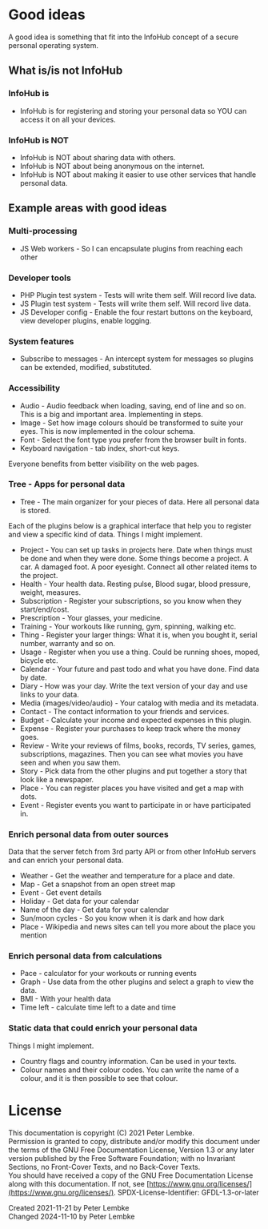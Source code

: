 # Good ideas
A good idea is something that fit into the InfoHub concept of a secure personal operating system.

## What is/is not InfoHub

### InfoHub is
* InfoHub is for registering and storing your personal data so YOU can access it on all your devices.

### InfoHub is NOT
* InfoHub is NOT about sharing data with others. 
* InfoHub is NOT about being anonymous on the internet.
* InfoHub is NOT about making it easier to use other services that handle personal data.

## Example areas with good ideas

### Multi-processing
* JS Web workers - So I can encapsulate plugins from reaching each other

### Developer tools
* PHP Plugin test system - Tests will write them self. Will record live data.
* JS Plugin test system - Tests will write them self. Will record live data.
* JS Developer config - Enable the four restart buttons on the keyboard, view developer plugins, enable logging.

### System features
* Subscribe to messages - An intercept system for messages so plugins can be extended, modified, substituted.

### Accessibility
* Audio - Audio feedback when loading, saving, end of line and so on. This is a big and important area. Implementing in steps.
* Image - Set how image colours should be transformed to suite your eyes.
  This is now implemented in the colour schema.
* Font - Select the font type you prefer from the browser built in fonts.
* Keyboard navigation - tab index, short-cut keys.

Everyone benefits from better visibility on the web pages.

### Tree - Apps for personal data
* Tree - The main organizer for your pieces of data. Here all personal data is stored.

Each of the plugins below is a graphical interface that help you to register and view a specific kind of data.
Things I might implement.
* Project - You can set up tasks in projects here. Date when things must be done and when they were done.
  Some things become a project. A car. A damaged foot. A poor eyesight. Connect all other related items to the project.
* Health - Your health data. Resting pulse, Blood sugar, blood pressure, weight, measures.
* Subscription - Register your subscriptions, so you know when they start/end/cost.
* Prescription - Your glasses, your medicine. 
* Training - Your workouts like running, gym, spinning, walking etc.
* Thing - Register your larger things: What it is, when you bought it, serial number, warranty and so on.
* Usage - Register when you use a thing. Could be running shoes, moped, bicycle etc.
* Calendar - Your future and past todo and what you have done. Find data by date.
* Diary - How was your day. Write the text version of your day and use links to your data.
* Media (images/video/audio) - Your catalog with media and its metadata.
* Contact - The contact information to your friends and services.
* Budget - Calculate your income and expected expenses in this plugin.
* Expense - Register your purchases to keep track where the money goes.
* Review - Write your reviews of films, books, records, TV series, games, subscriptions, magazines.
  Then you can see what movies you have seen and when you saw them.
* Story - Pick data from the other plugins and put together a story that look like a newspaper.
* Place - You can register places you have visited and get a map with dots.
* Event - Register events you want to participate in or have participated in.

### Enrich personal data from outer sources
Data that the server fetch from 3rd party API or from other InfoHub servers and can enrich your personal data.
* Weather - Get the weather and temperature for a place and date.
* Map - Get a snapshot from an open street map
* Event - Get event details
* Holiday - Get data for your calendar
* Name of the day - Get data for your calendar
* Sun/moon cycles - So you know when it is dark and how dark
* Place - Wikipedia and news sites can tell you more about the place you mention

### Enrich personal data from calculations
* Pace - calculator for your workouts or running events
* Graph - Use data from the other plugins and select a graph to view the data.
* BMI - With your health data
* Time left - calculate time left to a date and time

### Static data that could enrich your personal data
Things I might implement.
* Country flags and country information.
  Can be used in your texts.
* Colour names and their colour codes.
  You can write the name of a colour, and it is then possible to see that colour.

# License
This documentation is copyright (C) 2021 Peter Lembke.  
Permission is granted to copy, distribute and/or modify this document under the terms of the GNU Free Documentation License, Version 1.3 or any later version published by the Free Software Foundation; with no Invariant Sections, no Front-Cover Texts, and no Back-Cover Texts.  
You should have received a copy of the GNU Free Documentation License along with this documentation. If not, see [https://www.gnu.org/licenses/](https://www.gnu.org/licenses/).  SPDX-License-Identifier: GFDL-1.3-or-later

Created 2021-11-21 by Peter Lembke  
Changed 2024-11-10 by Peter Lembke  

